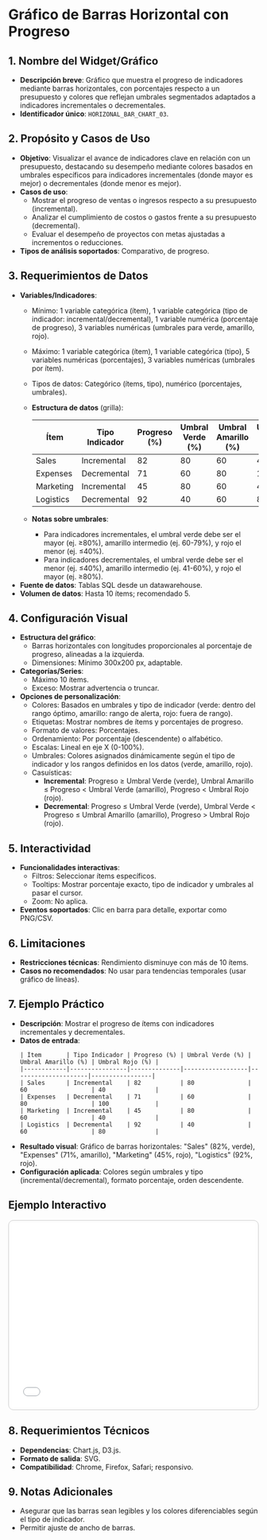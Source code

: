 # Gráfico de Barras Horizontal con Progreso

## 1. Nombre del Widget/Gráfico
- **Descripción breve**: Gráfico que muestra el progreso de indicadores mediante barras horizontales, con porcentajes respecto a un presupuesto y colores que reflejan umbrales segmentados adaptados a indicadores incrementales o decrementales.
- **Identificador único**: `HORIZONAL_BAR_CHART_03`.

## 2. Propósito y Casos de Uso
- **Objetivo**: Visualizar el avance de indicadores clave en relación con un presupuesto, destacando su desempeño mediante colores basados en umbrales específicos para indicadores incrementales (donde mayor es mejor) o decrementales (donde menor es mejor).
- **Casos de uso**:
    - Mostrar el progreso de ventas o ingresos respecto a su presupuesto (incremental).
    - Analizar el cumplimiento de costos o gastos frente a su presupuesto (decremental).
    - Evaluar el desempeño de proyectos con metas ajustadas a incrementos o reducciones.
- **Tipos de análisis soportados**: Comparativo, de progreso.

## 3. Requerimientos de Datos
- **Variables/Indicadores**:
    - Mínimo: 1 variable categórica (ítem), 1 variable categórica (tipo de indicador: incremental/decremental), 1 variable numérica (porcentaje de progreso), 3 variables numéricas (umbrales para verde, amarillo, rojo).
    - Máximo: 1 variable categórica (ítem), 1 variable categórica (tipo), 5 variables numéricas (porcentajes), 3 variables numéricas (umbrales por ítem).
    - Tipos de datos: Categórico (ítems, tipo), numérico (porcentajes, umbrales).
  - **Estructura de datos** (grilla):

    | Ítem       | Tipo Indicador | Progreso (%) | Umbral Verde (%) | Umbral Amarillo (%) | Umbral Rojo (%) |
    |------------|----------------|--------------|------------------|---------------------|-----------------|
    | Sales      | Incremental    | 82           | 80               | 60                  | 40              |
    | Expenses   | Decremental    | 71           | 60               | 80                  | 100             |
    | Marketing  | Incremental    | 45           | 80               | 60                  | 40              |
    | Logistics  | Decremental    | 92           | 40               | 60                  | 80              |

  - **Notas sobre umbrales**:
      - Para indicadores incrementales, el umbral verde debe ser el mayor (ej. ≥80%), amarillo intermedio (ej. 60-79%), y rojo el menor (ej. ≤40%).
      - Para indicadores decrementales, el umbral verde debe ser el menor (ej. ≤40%), amarillo intermedio (ej. 41-60%), y rojo el mayor (ej. ≥80%).
- **Fuente de datos**: Tablas SQL desde un datawarehouse.
- **Volumen de datos**: Hasta 10 ítems; recomendado 5.

## 4. Configuración Visual
- **Estructura del gráfico**:
    - Barras horizontales con longitudes proporcionales al porcentaje de progreso, alineadas a la izquierda.
    - Dimensiones: Mínimo 300x200 px, adaptable.
- **Categorías/Series**:
    - Máximo 10 ítems.
    - Exceso: Mostrar advertencia o truncar.
- **Opciones de personalización**:
    - Colores: Basados en umbrales y tipo de indicador (verde: dentro del rango óptimo, amarillo: rango de alerta, rojo: fuera de rango).
    - Etiquetas: Mostrar nombres de ítems y porcentajes de progreso.
    - Formato de valores: Porcentajes.
    - Ordenamiento: Por porcentaje (descendente) o alfabético.
    - Escalas: Lineal en eje X (0-100%).
    - Umbrales: Colores asignados dinámicamente según el tipo de indicador y los rangos definidos en los datos (verde, amarillo, rojo).
    - Casuísticas:
        - **Incremental**: Progreso ≥ Umbral Verde (verde), Umbral Amarillo ≤ Progreso < Umbral Verde (amarillo), Progreso < Umbral Rojo (rojo).
        - **Decremental**: Progreso ≤ Umbral Verde (verde), Umbral Verde < Progreso ≤ Umbral Amarillo (amarillo), Progreso > Umbral Rojo (rojo).

## 5. Interactividad
- **Funcionalidades interactivas**:
    - Filtros: Seleccionar ítems específicos.
    - Tooltips: Mostrar porcentaje exacto, tipo de indicador y umbrales al pasar el cursor.
    - Zoom: No aplica.
- **Eventos soportados**: Clic en barra para detalle, exportar como PNG/CSV.

## 6. Limitaciones
- **Restricciones técnicas**: Rendimiento disminuye con más de 10 ítems.
- **Casos no recomendados**: No usar para tendencias temporales (usar gráfico de líneas).

## 7. Ejemplo Práctico
- **Descripción**: Mostrar el progreso de ítems con indicadores incrementales y decrementales.
- **Datos de entrada**:
  ```
  | Ítem       | Tipo Indicador | Progreso (%) | Umbral Verde (%) | Umbral Amarillo (%) | Umbral Rojo (%) |
  |------------|----------------|--------------|------------------|---------------------|-----------------|
  | Sales      | Incremental    | 82           | 80               | 60                  | 40              |
  | Expenses   | Decremental    | 71           | 60               | 80                  | 100             |
  | Marketing  | Incremental    | 45           | 80               | 60                  | 40              |
  | Logistics  | Decremental    | 92           | 40               | 60                  | 80              |
  ```
- **Resultado visual**: Gráfico de barras horizontales: "Sales" (82%, verde), "Expenses" (71%, amarillo), "Marketing" (45%, rojo), "Logistics" (92%, rojo). 
- **Configuración aplicada**: Colores según umbrales y tipo (incremental/decremental), formato porcentaje, orden descendente.

## Ejemplo Interactivo

<div class="widget-interactive-container" style="border: 1px solid #ccc; padding: 5px; border-radius: 10px; margin-bottom: 20px; min-height: 370px; position: relative;">
  <iframe src="../../../assets/widgets_html/comparacion/horizontal_bar_chart_03_interactive.html" 
          style="width: 100%; height: 370px; border: none; overflow: auto;"
          loading="lazy"
          title="Ejemplo Interactivo de Heatmap">
  </iframe>
</div>

## 8. Requerimientos Técnicos
- **Dependencias**: Chart.js, D3.js.
- **Formato de salida**: SVG.
- **Compatibilidad**: Chrome, Firefox, Safari; responsivo.

## 9. Notas Adicionales
- Asegurar que las barras sean legibles y los colores diferenciables según el tipo de indicador.
- Permitir ajuste de ancho de barras.